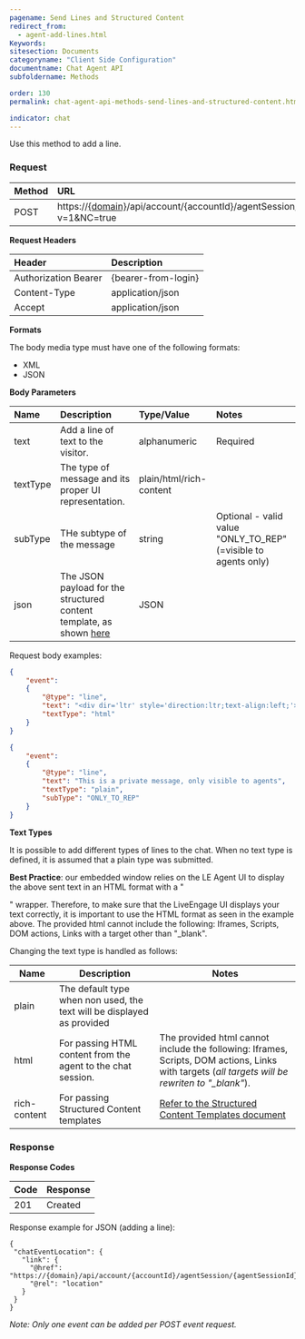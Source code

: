 ```yaml
---
pagename: Send Lines and Structured Content
redirect_from:
  - agent-add-lines.html
Keywords:
sitesection: Documents
categoryname: "Client Side Configuration"
documentname: Chat Agent API
subfoldername: Methods

order: 130
permalink: chat-agent-api-methods-send-lines-and-structured-content.html

indicator: chat
---
```


Use this method to add a line.

### Request

| Method|  URL|
 |:---  |:--- |
 |POST|  https://[{domain}](/agent-domain-domain-api.html)/api/account/{accountId}/agentSession/{agentSessionId}/chat/{chatId}/events?v=1&NC=true |

**Request Headers**

 |Header  |Description |
 |:---|  :---|
 |Authorization Bearer| {bearer-from-login} |
 |Content-Type  |application/json |
 |Accept|  application/json|

**Formats**

The body media type must have one of the following formats:

- XML
- JSON

**Body Parameters**

 |Name|  Description|  Type/Value|  Notes|
 |:---|  :---|  :---|  :--- |
 |text|  Add a line of text to the visitor.|   alphanumeric|  Required|
 |textType|  The type of message and its proper UI representation.|  plain/html/rich-content| |
 |subType|  THe subtype of the message|  string|  Optional - valid value "ONLY_TO_REP"(=visible to agents only)
 |json | The JSON payload for the structured content template, as shown [here](structured-content-templates.html) | JSON | |

Request body examples:

```json
{
    "event":
    {
        "@type": "line",
        "text": "<div dir='ltr' style='direction:ltr;text-align:left;'>this is a line of text</div>",
        "textType": "html"
    }
}

{
    "event":
    {
        "@type": "line",
        "text": "This is a private message, only visible to agents",
        "textType": "plain",
        "subType": "ONLY_TO_REP"
    }
}
```

**Text Types**

It is possible to add different types of lines to the chat. When no text type is defined, it is assumed that a plain type was submitted.

**Best Practice**: our embedded window relies on the LE Agent UI to display the above sent text in an HTML format with a "<div>" wrapper. Therefore, to make sure that the LiveEngage UI displays your text correctly, it is important to use the HTML format as seen in the example above. The provided html cannot include the following: Iframes, Scripts, DOM actions, Links with a target other than "_blank".

Changing the text type is handled as follows:

| Name  | Description  | Notes |
|-------|-------------|----------|
| plain | The default type when non used, the text will be displayed as provided |    |
| html | For passing HTML content from the agent to the chat session.  | The provided html cannot include the following: Iframes, Scripts, DOM actions, Links with targets (*all targets will be rewriten to "_blank"*). |
| rich-content | For passing Structured Content templates | [Refer to the Structured Content Templates document](structured-content-templates.html)  |

### Response

**Response Codes**

 |Code|  Response|
 |:---  |:--- |
 |201|  Created|

Response example for JSON (adding a line):

    {
     "chatEventLocation": {
       "link": {
         "@href": "https://{domain}/api/account/{accountId}/agentSession/{agentSessionId}/chat/{chatId}/events/5",
         "@rel": "location"
       }
     }
    }

*Note: Only one event can be added per POST event request.*
